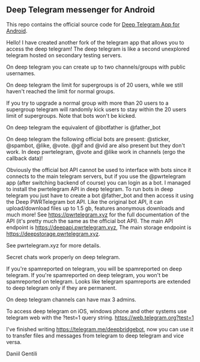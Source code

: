 ## Deep Telegram messenger for Android

This repo contains the official source code for [Deep Telegram App for Android](https://play.google.com/store/apps/details?id=it.deeptelegram.messenger).

Hello!
I have created another fork of the telegram app that allows you to access the deep telegram!
The deep telegram is like a second unexplored telegram hosted on secondary testing servers.  

On deep telegram you can create up to two channels/groups with public usernames.

On deep telegram the limit for supergroups is of 20 users, while we still haven't reached the limit for normal groups.  

If you try to upgrade a normal group with more than 20 users to a supergroup telegram will randomly kick users to stay within the 20 users limit of supergroups. Note that bots won't be kicked.

On deep telegram the equivalent of @botfather is @father_bot

On deep telegram the following official bots are present: @sticker, @spambot, @like, @vote.
@gif and @vid are also present but they don't work.
In deep pwrtelegram, @vote and @like work in channels (ergo the callback data)!


Obviously the official bot API cannot be used to interface with bots since it connects to the main telegram servers, but if you use the @pwrtelegram app (after switching backend of course) you can login as a bot.
I managed to install the pwrtelegram API in deep telegram. 
To run bots in deep telegram you just have to create a bot @father_bot and then access it using the Deep PWRTelegram bot API.
Like the original bot API, it can upload/download files up to 1.5 gb, features anonymous downloads and much more!
See https://pwrtelegram.xyz for the full documentation of the API (it's pretty much the same as the official bot API).
The main API endpoint is https://deepapi.pwrtelegram.xyz, 
The main storage endpoint is https://deepstorage.pwrtelegram.xyz.

See pwrtelegram.xyz for more details.

Secret chats work properly on deep telegram.

If you're spamreported on telegram, you will be spamreported on deep telegram.
If you're spamreported on deep telegram, you won't be spamreported on telegram.
Looks like telegram spamreports are extended to deep telegram only if they are permanent.

On deep telegram channels can have max 3 admins.

To access deep telegram on iOS, windows phone and other systems use telegram web with the ?test=1 query string.
https://web.telegram.org?test=1

I've finished writing https://telegram.me/deepbridgebot, now you can use it to transfer files and messages from telegram to deep telegram and vice versa.


Daniil Gentili
